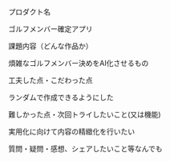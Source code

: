 プロダクト名

ゴルフメンバー確定アプリ

課題内容（どんな作品か）

煩雑なゴルフメンバー決めをAI化させるもの

工夫した点・こだわった点

ランダムで作成できるようにした

難しかった点・次回トライしたいこと(又は機能)

実用化に向けて内容の精緻化を行いたい

質問・疑問・感想、シェアしたいこと等なんでも
